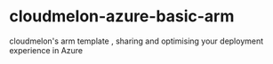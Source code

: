 # cloudmelon-azure-basic-arm
cloudmelon's arm template ,  sharing and optimising your deployment experience in Azure
